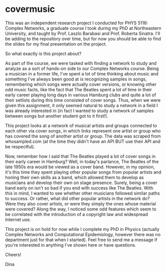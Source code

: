 # covermusic
This was an independent research project I conducted for PHYS 5116: Complex Networks, a graduate course I took during my PhD at Northeastern University, and taught by Prof. Laszlo Barabasi and Prof. Roberta Sinatra. I'll be adding to the repository over time, but for now you should be able to find the slides for my final presentation on the project.

So what exactly is this project about?

As part of the course, we were tasked with finding a network to study and analyze as a sort of hands-on side to our Complex Networks course. Being a musician in a former life, I've spent a lot of time thinking about music and something I've always been good at is recognizing samples in songs, remembering which songs were actually cover versions, or knowing other odd music facts, like the fact that The Beatles spent a lot of time in their early career playing long days in various Hamburg clubs and quite a lot of their setlists during this time consisted of cover songs. Thus, when we were given this assignment, it only seemed natural to study a network in a field I was already interested in (in fact I wanted to study a network of samples between songs but another student got to it first!). 

This project looks at a network of musical artists and groups connected to each other via cover songs, in which links represent one artist or group who has covered the song of another artist or group. The data was scraped from whosampled.com (at the time they didn't have an API BUT use their API and be respectful). 

Now, remember how I said that The Beatles played a lot of cover songs in their early career in Hamburg? Well, in today's parlance, The Beatles of the late 1950s era would be viewed as a cover band. However, in my opinion, it's this time they spent playing other popular songs from popular artists and honing their own skills as a band, which allowed them to develop as musicians and develop their own on stage presence. Surely, being a cover band early on isn't so bad if you end with success like The Beatles. With this in mind, I wanted to see whether other musicians followed similar paths to success. Or rather, what did other popular artists in the network do? Were they also cover artists, or were they simply the ones whose material were covered? Along the way, I noticed some odd features which seem to be correlated with the introduction of a copyright law and widespread Internet use. 

This project is on hold for now while I complete my PhD in Physics (actually Complex Networks and Computational Epidemiology, however there was no department just for that when I started). Feel free to send me a message if you're interested in anything I've shown here or have questions. 



Cheers!

Dina
